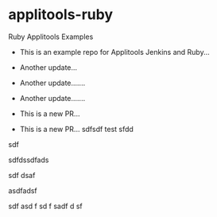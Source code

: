 # applitools-ruby
Ruby Applitools Examples

* This is an example repo for Applitools Jenkins and Ruby...

* Another update...

* Another update.......


* Another update.......

* This is a new PR...


* This is a new PR...
sdfsdf
test
sfdd

sdf


sdfdssdfads


sdf
dsaf



asdfadsf

sdf
asd
f
sd
f
sadf
d
sf